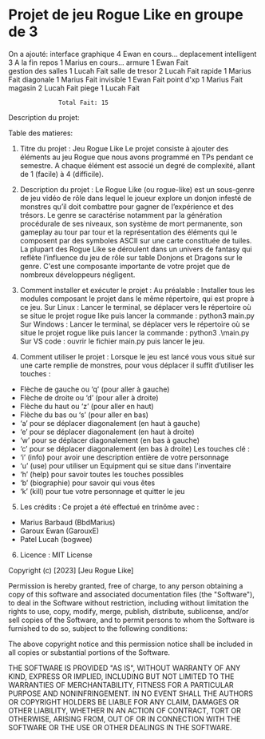 # Projet de jeu Rogue Like en groupe de 3

On a ajouté:
  interface graphique     4                 Ewan      en cours...
  deplacement intelligent 3                 A la fin
  repos                   1                 Marius    en cours...
  armure                  1                 Ewan      Fait   
  gestion des salles      1                 Lucah     Fait
  salle de tresor         2                 Lucah     Fait
  rapide                  1                 Marius    Fait
  diagonale               1                 Marius    Fait
  invisible               1                 Ewan      Fait
  point d'xp              1                 Marius    Fait
  magasin                 2                 Lucah     Fait
  piege                   1                 Lucah     Fait

                  Total Fait: 15

Description du projet:


Table des matieres:
    


1. Titre du projet : Jeu Rogue Like
Le projet consiste à ajouter des éléments au jeu Rogue que nous avons programmé en TPs 
pendant ce semestre. A chaque élément est associé un degré de complexité, allant de 1 (facile) à 4 (difficile).

2. Description du projet :
Le Rogue Like (ou rogue-like) est un sous-genre de jeu vidéo de rôle dans lequel le joueur explore un donjon infesté de monstres qu’il doit combattre pour gagner de l’expérience et des trésors. Le genre se caractérise notamment par la génération procédurale de ses niveaux, son système de mort permanente, son gameplay au tour par tour et la représentation des éléments qui le composent par des symboles ASCII sur une carte constituée de tuiles. La plupart des Rogue Like se déroulent dans un univers de fantasy qui reflète l’influence du jeu de rôle sur table Donjons et Dragons sur le genre.
C'est une composante importante de votre projet que de nombreux développeurs négligent.

3. Comment installer et exécuter le projet :
Au préalable : Installer tous les modules composant le projet dans le même répertoire, qui est propre à ce jeu.
Sur Linux : Lancer le terminal, se déplacer vers le répertoire où se situe le projet rogue like puis lancer la commande : python3 main.py 
Sur Windows : Lancer le terminal, se déplacer vers le répertoire où se situe le projet rogue like puis lancer la commande : python3 .\main.py 
Sur VS code : ouvrir le fichier main.py puis lancer le jeu.

4. Comment utiliser le projet :
Lorsque le jeu est lancé vous vous situé sur une carte remplie de monstres, pour vous déplacer il suffit d’utiliser les touches :  
- Flèche de gauche ou ‘q’ (pour aller à gauche) 
- Flèche de droite ou ‘d’ (pour aller à droite) 
- Flèche du haut ou ‘z’ (pour aller en haut) 
- Flèche du bas ou ‘s’ (pour aller en bas) 
- ‘a’ pour se déplacer diagonalement (en haut à gauche) 
- ‘e’ pour se déplacer diagonalement (en haut à droite) 
- ‘w’ pour se déplacer diagonalement (en bas à gauche) 
- ‘c’ pour se déplacer diagonalement (en bas à droite) 
Les touches clé : 
- ‘i’ (info) pour avoir une description entière de votre personnage 
- ‘u’ (use) pour utiliser un Equipment qui se situe dans l'inventaire 
- ‘h’ (help) pour savoir toutes les touches possibles 
- ‘b’ (biographie) pour savoir qui vous êtes 
- ‘k’ (kill) pour tue votre personnage et quitter le jeu

5. Les crédits :
Ce projet a été effectué en trinôme avec :  
- Marius Barbaud (BbdMarius) 
- Garoux Ewan (GarouxE) 
- Patel Lucah (bogwee) 

6. Licence :
MIT License

Copyright (c) [2023] [Jeu Rogue Like]

Permission is hereby granted, free of charge, to any person obtaining a copy
of this software and associated documentation files (the "Software"), to deal
in the Software without restriction, including without limitation the rights
to use, copy, modify, merge, publish, distribute, sublicense, and/or sell
copies of the Software, and to permit persons to whom the Software is
furnished to do so, subject to the following conditions:

The above copyright notice and this permission notice shall be included in all
copies or substantial portions of the Software.

THE SOFTWARE IS PROVIDED "AS IS", WITHOUT WARRANTY OF ANY KIND, EXPRESS OR
IMPLIED, INCLUDING BUT NOT LIMITED TO THE WARRANTIES OF MERCHANTABILITY,
FITNESS FOR A PARTICULAR PURPOSE AND NONINFRINGEMENT. IN NO EVENT SHALL THE
AUTHORS OR COPYRIGHT HOLDERS BE LIABLE FOR ANY CLAIM, DAMAGES OR OTHER
LIABILITY, WHETHER IN AN ACTION OF CONTRACT, TORT OR OTHERWISE, ARISING FROM,
OUT OF OR IN CONNECTION WITH THE SOFTWARE OR THE USE OR OTHER DEALINGS IN THE
SOFTWARE.
